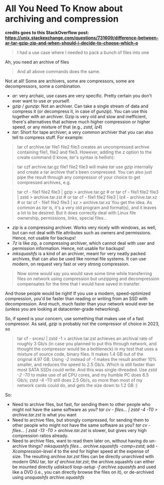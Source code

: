 # All You Need To Know about archiving and compression

**credits goes to this StackOverflow post: https://unix.stackexchange.com/questions/731609/difference-between-ar-tar-gzip-zip-and-when-should-i-decide-to-choose-which-o**

> I had a use case where I needed to pack a bunch of files into one

Ah, you need an archive of files

> And all above commands does the same.

Not at all! Some are archivers, some are compressors, some are decompressors, some a combination.

- *ar*: very archaic, use cases are very specific. Pretty certain you don't ever want to use *ar* yourself.
- *gzip* / *gunzip*: Not an archiver. Can take a single stream of data and compress it (or decompress it, in case of *gunzip*). You can use this together with an archiver. Gzip is very old and slow and inefficient, there's alternatives that achieve much higher compression or higher speed, or any mixture of that (e.g., *zstd*, *lz4*)
- *tar*: Short for tape archiver; a very common archiver that you can also tell to compress stuff. For example:
> tar cf archive.tar file1 file2 file3
creates an uncompressed archive containing file1, file2 and file3. However, adding the *z* option to the create command (I know, *tar*'s syntax is hellish):

> tar czf archive.tar.gz file1 file2 file3
will make *tar* use *gzip* internally and create a tar archive that's been compressed.
You can also just pipe the result through any compressor of your choice to get compressed archives, e.g.

> tar cf - file1 file2 file3 | gzip > archive.tar.gz # or
> tar cf - file1 file2 file3 | zstd > archive.tar.zst # or
> tar cf - file1 file2 file3 | lz4 - archive.tar.xz # or
> tar cf - file1 file2 file3 | xz > archive.tar.xz
You get the idea.
As common as *tar* is, it's a very old program and format(s), and it leaves a lot to be desired. But it does correctly deal with Linux file ownership, permissions, links, special files…

- *zip* is a compressing archiver. Works very nicely with windows, as well, but can not deal with file attributes such as owners and permissions. Hence, not usable for backups!
- *7z* is like zip, a compressing archiver, which cannot deal with user and permission information. Hence, not usable for backups!
- *mksquashfs* is a kind of an archiver, meant for very neatly packed archives, that can also be used like normal file systems. It can use modern, on request very fast or very strong compression.
> Now some would say you would save some time while transferring files on network using compression but unzipping and decompression compensates for the time that I would have saved in transfer.

And those people would be right! If you use a modern, speed-optimized compression, you'd be faster than reading or writing from an SSD with decompression. And much, much faster than your network would ever be (unless you are looking at datacenter-grade networking).

So, if speed is your concern, use something that makes use of a fast compressor. As said, *gzip* is probably not the compressor of choice in 2023, so

> tar cf - srces/ | zstd -1 > archive.tar.zst
achieves an archival rate of roughly 3 Gb/s (in case you planned to put this through network, and thought the compressor would be a bottleneck) in my test that uses a mixture of source code, binary files. It makes 1.4 GB out of the original 4.97 GB. Using *-2* instead of *-1* makes the result another 10% smaller, and reduces the speed to 2.5 Gb/s. Which is still faster than most SATA SSDs could write. And this was single-threaded. Use *zstd -2 -T0* to make use of all CPU cores, and my humble PC does 6.5 Gb/s; zstd -4 -T0 still does 2.5 Gb/s, so more than most of my network cards could do, and gets the size down to 1.2 GB :)

So:

- Need to archive files, but fast, for sending them to other people who might not have the same software as you? *tar cv - files… | zstd -4 -T0 > archive.tar.zst* is what you want
- Need to archive files, but strongly compressed, for sending them to other people who might not have the same software as you? *tar cv - files… | zstd -13 -T0 > archive.tar.zst* is slower, but gives very high compression ratios already.
- Need to archive files, want to read them later on, without having do un-archive things? *mksquashfs files… archive.squashfs -comp=zstd*; add *-Xcompression-level 4* to the end for higher speed at the expense of size.
The resulting *archive.tar.zst* files can be directly unarchived with modern GNU tar, *tar xf archive.tar.zst*; the archive.squashfs can either be mounted directly *udisksctl loop-setup -f archive.squashfs* and used like a DVD (i.e., you can directly browse the files on it), or de-archived using *unsquashfs archive.squashfs*
